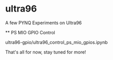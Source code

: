 # ultra96
A few PYNQ Experiments on Ultra96

** PS MIO GPIO Control

ultra96-gpio/ultra96_control_ps_mio_gpios.ipynb


That's all for now, stay tuned for more!

